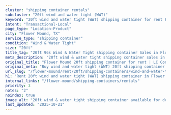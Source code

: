 ```yaml
---
cluster: "shipping container rentals"
subcluster: "20ft wind and water tight (WWT)"
keyword: "20ft wind and water tight (WWT) shipping container for rent Flower Mound, TX"
intent: "Transactional-Local"
page_type: "Location-Product"
city: "Flower Mound, TX"
service_type: "shipping container"
condition: "Wind & Water Tight"
size: "20ft"
title_tag: "20ft 96s Wind & Water Tight shipping container Sales in Flower Mound | LC Container"
meta_description: "20ft wind & water tight shipping container sales in Flower Mound. Fast delivery, competitive pricing. Serving shipping containers area. Quote ID: XNS. Call (214) 524-4168 for your free quote today."
original_title: "Flower Mound 20ft shipping container for rent | LC Container"
original_meta: "Buy wind and water tight (WWT) 20ft shipping container rent with local delivery in Flower Mound, TX. LC Container — local Since 2003. Request a fast quote today."
url_slug: "/flower-mound/rent/20ft/shipping-containers/wind-and-water-tight-wwt"
h1: "Rent 20ft wind and water tight (WWT) shipping container in Flower Mound"
internal_links: "/flower-mound/shipping-containers/rentals"
priority: 3
notes: "2"
noindex: true
image_alt: "20ft wind & water tight shipping container available for delivery in Flower Mound"
last_updated: "2025-10-21"
---
```


<!-- TODO: Add unique city/inventory copy, images, and internal links here. -->
